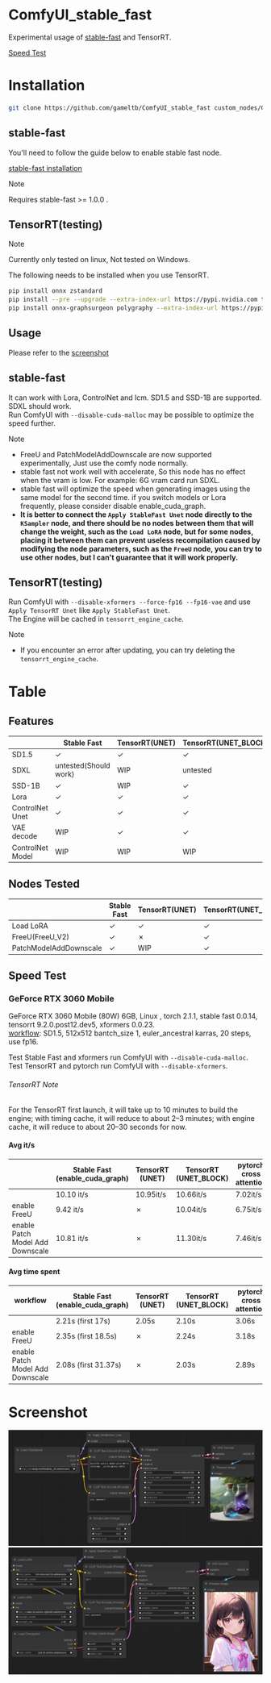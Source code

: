 # ComfyUI_stable_fast

Experimental usage of [stable-fast](https://github.com/chengzeyi/stable-fast) and TensorRT.

[Speed Test](#speed-test)

# Installation

```bash
git clone https://github.com/gameltb/ComfyUI_stable_fast custom_nodes/ComfyUI_stable_fast
```

## stable-fast

You'll need to follow the guide below to enable stable fast node.

[stable-fast installation](https://github.com/chengzeyi/stable-fast?tab=readme-ov-file#installation)

> [!NOTE]
>
> Requires stable-fast >= 1.0.0 .

## TensorRT(testing)

> [!NOTE]
>
> Currently only tested on linux, Not tested on Windows.

The following needs to be installed when you use TensorRT.

```bash
pip install onnx zstandard
pip install --pre --upgrade --extra-index-url https://pypi.nvidia.com tensorrt==10.0.0b6
pip install onnx-graphsurgeon polygraphy --extra-index-url https://pypi.ngc.nvidia.com
```

## Usage

Please refer to the [screenshot](#screenshot)

## stable-fast

It can work with Lora, ControlNet and lcm. SD1.5 and SSD-1B are supported. SDXL should work.  
Run ComfyUI with `--disable-cuda-malloc` may be possible to optimize the speed further.

> [!NOTE]
>
> - FreeU and PatchModelAddDownscale are now supported experimentally, Just use the comfy node normally.
> - stable fast not work well with accelerate, So this node has no effect when the vram is low. For example: 6G vram card run SDXL.
> - stable fast will optimize the speed when generating images using the same model for the second time. if you switch models or Lora frequently, please consider disable enable_cuda_graph.
> - **It is better to connect the `Apply StableFast Unet` node directly to the `KSampler` node, and there should be no nodes between them that will change the weight, such as the `Load LoRA` node, but for some nodes, placing it between them can prevent useless recompilation caused by modifying the node parameters, such as the `FreeU` node, you can try to use other nodes, but I can't guarantee that it will work properly.**

## TensorRT(testing)

Run ComfyUI with `--disable-xformers --force-fp16 --fp16-vae` and use `Apply TensorRT Unet` like `Apply StableFast Unet`.  
The Engine will be cached in `tensorrt_engine_cache`.

> [!NOTE]
>
> - If you encounter an error after updating, you can try deleting the `tensorrt_engine_cache`.

# Table

## Features

|                  | Stable Fast           | TensorRT(UNET) | TensorRT(UNET_BLOCK) |
| ---------------- | --------------------- | -------------- | -------------------- |
| SD1.5            | &check;               | &check;        | &check;              |
| SDXL             | untested(Should work) | WIP            | untested             |
| SSD-1B           | &check;               | WIP            | &check;              |
| Lora             | &check;               | &check;        | &check;              |
| ControlNet Unet  | &check;               | &check;        | &check;              |
| VAE decode       | WIP                   | &check;        | &check;              |
| ControlNet Model | WIP                   | WIP            | WIP                  |

## Nodes Tested

|                        | Stable Fast | TensorRT(UNET) | TensorRT(UNET_BLOCK) |
| ---------------------- | ----------- | -------------- | -------------------- |
| Load LoRA              | &check;     | &check;        | &check;              |
| FreeU(FreeU_V2)        | &check;     | &cross;        | &check;              |
| PatchModelAddDownscale | &check;     | WIP            | &check;              |

## Speed Test

### GeForce RTX 3060 Mobile

GeForce RTX 3060 Mobile (80W) 6GB, Linux , torch 2.1.1, stable fast 0.0.14, tensorrt 9.2.0.post12.dev5, xformers 0.0.23.  
[workflow](./tests/workflow.json): SD1.5, 512x512 bantch_size 1, euler_ancestral karras, 20 steps, use fp16.

Test Stable Fast and xformers run ComfyUI with `--disable-cuda-malloc`.  
Test TensorRT and pytorch run ComfyUI with `--disable-xformers`.

###### TensorRT Note

For the TensorRT first launch, it will take up to 10 minutes to build the engine; with timing cache, it will reduce to about 2–3 minutes; with engine cache, it will reduce to about 20–30 seconds for now.

#### Avg it/s

|                                  | Stable Fast (enable_cuda_graph) | TensorRT (UNET) | TensorRT (UNET_BLOCK) | pytorch cross attention | xformers |
| -------------------------------- | ------------------------------- | --------------- | --------------------- | ----------------------- | -------- |
|                                  | 10.10 it/s                      | 10.95it/s       | 10.66it/s             | 7.02it/s                | 7.90it/s |
| enable FreeU                     | 9.42 it/s                       | &cross;         | 10.04it/s             | 6.75it/s                | 7.54it/s |
| enable Patch Model Add Downscale | 10.81 it/s                      | &cross;         | 11.30it/s             | 7.46it/s                | 8.41it/s |

#### Avg time spent

| workflow                         | Stable Fast (enable_cuda_graph) | TensorRT (UNET) | TensorRT (UNET_BLOCK) | pytorch cross attention | xformers |
| -------------------------------- | ------------------------------- | --------------- | --------------------- | ----------------------- | -------- |
|                                  | 2.21s (first 17s)               | 2.05s           | 2.10s                 | 3.06s                   | 2.76s    |
| enable FreeU                     | 2.35s (first 18.5s)             | &cross;         | 2.24s                 | 3.18s                   | 2.88     |
| enable Patch Model Add Downscale | 2.08s (first 31.37s)            | &cross;         | 2.03s                 | 2.89s                   | 2.61s    |

# Screenshot

![sd1.5](asset/scr.png)
![ssd-1b](asset/scr1.png)
